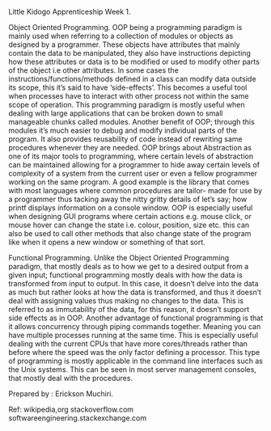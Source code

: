 Little Kidogo Apprenticeship
Week 1.

Object Oriented Programming.
OOP being a programming paradigm is mainly used when referring to a collection of modules or
objects as designed by a programmer. These objects have attributes that mainly contain the data to
be manipulated, they also have instructions depicting how these attributes or data is to be modified
or used to modify other parts of the object i.e other attributes. In some cases the
instructions/functions/methods defined in a class can modify data outside its scope, this it’s said to
have ‘side-effects’. This becomes a useful tool when processes have to interact with other process
not within the same scope of operation.
This programming paradigm is mostly useful when dealing with large applications that can be broken
down to small manageable chunks called modules. Another benefit of OOP; through this modules
it’s much easier to debug and modify individual parts of the program. It also provides reusability of
code instead of rewriting same procedures whenever they are needed.
OOP brings about Abstraction as one of its major tools to programming, where certain levels of
abstraction can be maintained allowing for a programmer to hide away certain levels of complexity
of a system from the current user or even a fellow programmer working on the same program. A
good example is the library that comes with most languages where common procedures are tailor-
made for use by a programmer thus tacking away the nitty gritty details of let’s say; how printf
displays information on a console window.
OOP is especially useful when designing GUI programs where certain actions e.g. mouse click, or
mouse hover can change the state i.e. colour, position, size etc. this can also be used to call other
methods that also change state of the program like when it opens a new window or something of
that sort.

Functional Programming.
Unlike the Object Oriented Programming paradigm, that mostly deals as to how we get to a desired
output from a given input; functional programming mostly deals with how the data is transformed
from input to output. In this case, it doesn’t delve into the data as much but rather looks at how the
data is transformed, and thus it doesn’t deal with assigning values thus making no changes to the
data. This is referred to as immutability of the data, for this reason, it doesn’t support side effects as
in OOP.
Another advantage of functional programming is that it allows concurrency through piping
commands together. Meaning you can have multiple processes running at the same time. This is
especially useful dealing with the current CPUs that have more cores/threads rather than before
where the speed was the only factor defining a processor.
This type of programming is mostly applicable in the command line interfaces such as the Unix
systems. This can be seen in most server management consoles, that mostly deal with the
procedures.

Prepared by :
Erickson Muchiri.

Ref:
wikipedia,org
stackoverflow.com
softwareengineering.stackexchange.com
